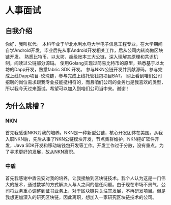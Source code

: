 # 人事面试
## 自我介绍
你好，我叫张代。
本科毕业于华北水利水电大学电子信息工程专业，在大学期间自学Android开发，毕业后先从事Android开发相关工作，后从公司内转岗做区块链开发。
熟悉比特币、以太坊、超级账本三大公链，深入理解其原理和共识机制，阅读过公链部分源码。
使用Golang实现过简易比特币的原型，熟悉基于以太坊的Dapp开发，熟悉fabric SDK 开发。
参与NKN公链开发并贡献源码，参与完成上线Dapp项目-玫瑰链，参与完成上线托管钱包项目BAT。
网上看到咱们公司招聘的岗位需求跟我专业技能挺相符的，而且咱们公司的业务也是我喜欢的类型，所以我今天过来面试。希望可以加入到咱们公司当中来。谢谢！
## 为什么跳槽？
### NKN
首先我感谢NKN对我的培养。NKN是一种新型公链，核心开发团体在美国。从我入职NKN后，先后从事了NKN公链模块开发，节点集群维护，NKN挖矿软件开发，Java SDK开发和移动端钱包开发等工作。开发工作过于分散，没有重点。为了寻求更好的发展，故从NKN离职。
### 中盾
首先我感谢中盾云安对我的培养，让我接触到区块链技术。我个人认为这是一门伟大的技术，通过数学的方式解决人与人之间的信任问题。由于现在市场不景气，公司将业务重心调整到证书业务上，对于区块链只关注其发展，不再研发项目。但是我想更加深入的研究区块链，因此离职，想加入一家研究区块链技术的公司。
